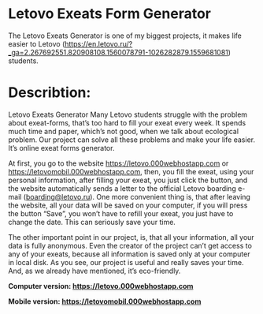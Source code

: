# Letovo Exeats Form Generator
The Letovo Exeats Generator is one of my biggest projects, it makes life easier to Letovo (https://en.letovo.ru/?_ga=2.267692551.820908108.1560078791-1026282879.1559681081) students.

# Describtion:

Letovo Exeats Generator
Many Letovo students struggle with the problem about exeat-forms, that’s too hard to fill your exeat every week. It spends much time and paper, which’s not good, when we talk about ecological problem. Our project can solve all these problems and make your life easier. It’s online exeat forms generator.

At first, you go to the website https://letovo.000webhostapp.com or https://letovomobil.000webhostapp.com, then, you fill the exeat, using your personal information, after filling your exeat, you just click the button, and the website automatically sends a letter to the official Letovo boarding e-mail (boarding@letovo.ru). One more convenient thing is, that after leaving the website, all your data will be saved on your computer, if you will press the button “Save”, you won’t have to refill your exeat, you just have to change the date. This can seriously save your time.

The other important point in our project, is, that all your information, all your data is fully anonymous. Even the creator of the project can’t get access to any of your exeats, because all information is saved only at your computer in local disk.
As you see, our project is useful and really saves your time. And, as we already have mentioned, it’s eco-friendly. 

__Computer version: https://letovo.000webhostapp.com__

__Mobile version: https://letovomobil.000webhostapp.com__
